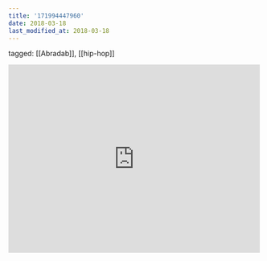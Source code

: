 ```yaml
---
title: '171994447960'
date: 2018-03-18
last_modified_at: 2018-03-18
---
```

tagged: [[Abradab]], [[hip-hop]]
<iframe allow="accelerometer; autoplay; clipboard-write; encrypted-media; gyroscope; picture-in-picture" allowfullscreen="" frameborder="0" height="375" id="youtube_iframe" src="https://www.youtube.com/embed/11T11uG1Io0?feature=oembed&amp;enablejsapi=1&amp;origin=https://safe.txmblr.com&amp;wmode=opaque" width="500"></iframe>
